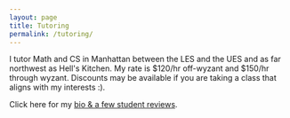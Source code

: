 ```yaml
---
layout: page
title: Tutoring
permalink: /tutoring/
---
```



I tutor Math and CS in Manhattan between the LES and the UES and as far northwest as Hell's Kitchen. My rate is $120/hr off-wyzant and $150/hr through wyzant.  Discounts may be available if you are taking a class that aligns with my interests :). 

Click here for my [bio & a few student reviews](https://www.wyzant.com/Tutors/rachel1792).
